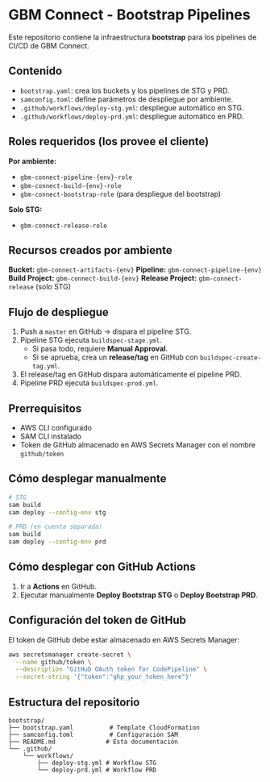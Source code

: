 # GBM Connect - Bootstrap Pipelines

Este repositorio contiene la infraestructura **bootstrap** para los pipelines de CI/CD de GBM Connect.

## Contenido
- `bootstrap.yaml`: crea los buckets y los pipelines de STG y PRD.
- `samconfig.toml`: define parámetros de despliegue por ambiente.
- `.github/workflows/deploy-stg.yml`: despliegue automático en STG.
- `.github/workflows/deploy-prd.yml`: despliegue automático en PRD.

## Roles requeridos (los provee el cliente)
**Por ambiente:**
- `gbm-connect-pipeline-{env}-role`
- `gbm-connect-build-{env}-role`
- `gbm-connect-bootstrap-role` (para despliegue del bootstrap)

**Solo STG:**
- `gbm-connect-release-role`

## Recursos creados por ambiente
**Bucket:** `gbm-connect-artifacts-{env}`
**Pipeline:** `gbm-connect-pipeline-{env}`
**Build Project:** `gbm-connect-build-{env}`
**Release Project:** `gbm-connect-release` (solo STG)

## Flujo de despliegue
1. Push a `master` en GitHub → dispara el pipeline STG.
2. Pipeline STG ejecuta `buildspec-stage.yml`.
   - Si pasa todo, requiere **Manual Approval**.
   - Si se aprueba, crea un **release/tag** en GitHub con `buildspec-create-tag.yml`.
3. El release/tag en GitHub dispara automáticamente el pipeline PRD.
4. Pipeline PRD ejecuta `buildspec-prod.yml`.

## Prerrequisitos
- AWS CLI configurado
- SAM CLI instalado
- Token de GitHub almacenado en AWS Secrets Manager con el nombre `github/token`


## Cómo desplegar manualmente
```bash
# STG
sam build
sam deploy --config-env stg

# PRD (en cuenta separada)
sam build
sam deploy --config-env prd
```

## Cómo desplegar con GitHub Actions
1. Ir a **Actions** en GitHub.
2. Ejecutar manualmente **Deploy Bootstrap STG** o **Deploy Bootstrap PRD**.

## Configuración del token de GitHub
El token de GitHub debe estar almacenado en AWS Secrets Manager:
```bash
aws secretsmanager create-secret \
  --name github/token \
  --description "GitHub OAuth token for CodePipeline" \
  --secret-string '{"token":"ghp_your_token_here"}'
```

## Estructura del repositorio
```
bootstrap/
├── bootstrap.yaml          # Template CloudFormation
├── samconfig.toml          # Configuración SAM
├── README.md              # Esta documentación
└── .github/
    └── workflows/
        ├── deploy-stg.yml # Workflow STG
        └── deploy-prd.yml # Workflow PRD
```
